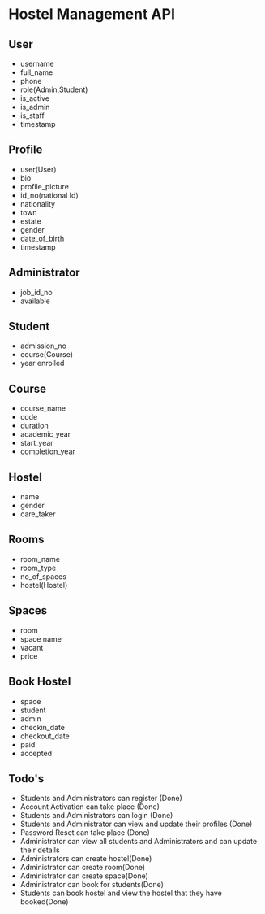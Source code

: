 # Hostel Management API

## User

- username
- full_name
- phone
- role(Admin,Student)
- is_active
- is_admin
- is_staff
- timestamp

## Profile

- user(User)
- bio
- profile_picture
- id_no(national Id)
- nationality
- town
- estate
- gender
- date_of_birth
- timestamp

## Administrator

- job_id_no
- available

## Student

- admission_no
- course(Course)
- year enrolled

## Course

- course_name
- code
- duration
- academic_year
- start_year
- completion_year

## Hostel

- name
- gender
- care_taker

## Rooms

- room_name
- room_type
- no_of_spaces
- hostel(Hostel)

## Spaces

- room
- space name
- vacant
- price

## Book Hostel

- space
- student
- admin
- checkin_date
- checkout_date
- paid
- accepted

## Todo's

- Students and Administrators can register (Done)
- Account Activation can take place (Done)
- Students and Administrators can login (Done)
- Students and Administrator can view and update their profiles (Done)
- Password Reset can take place (Done)
- Administrator can view all students and Administrators and can update their details
- Administrators can create hostel(Done)
- Administrator can create room(Done)
- Administrator can create space(Done)
- Administrator can book for students(Done)
- Students can book hostel and view the hostel that they have booked(Done)
